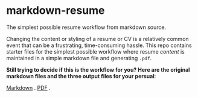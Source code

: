 # markdown-resume

The simplest possible resume workflow from markdown source.

Changing the content or styling of a resume or CV is a relatively common event that can be a frustrating, time-consuming hassle. This repo contains starter files for the simplest possible workflow where resume *content* is maintained in a simple markdown file and generating `.pdf`. 

**Still trying to decide if this is the workflow for you? Here are the original markdown files and the three output files for your persual**: 

[Markdown](resume.md) .  [PDF](Whantai_Park_Resume.pdf) .
